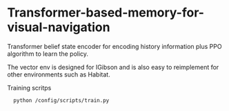 # Transformer-based-memory-for-visual-navigation
Transformer belief state encoder for encoding history information
plus PPO algorithm to learn the policy.

The vector env is designed for IGibson and is also easy to reimplement for other environments such as Habitat.

Training scritps
```
  python /config/scripts/train.py
```
